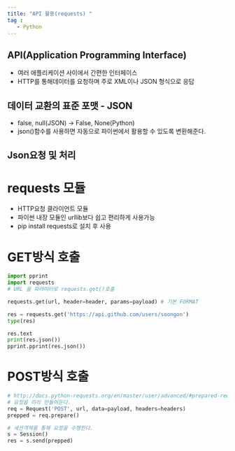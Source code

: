 ```yaml
---
title: "API 활용(requests) "
tag : 
   - Python 
---
```


## API(Application Programming Interface)
* 여러 애플리케이션 사이에서 간편한 인터페이스
* HTTP를 통해데이터를 요청하며 주로 XML이나 JSON 형식으로 응답

## 데이터 교환의 표준 포맷 - JSON
* false, null(JSON) -> False, None(Python)
* json()함수를 사용하면 자동으로 파이썬에서 활용할 수 있도록 변환해준다.


## Json요청 및 처리

# requests 모듈
 * HTTP요청 클라이언트 모듈
 * 파이썬 내장 모듈인 urllib보다 쉽고 편리하게 사용가능
 * pip install requests로 설치 후 사용
 
# GET방식 호출
```python
import pprint
import requests
# URL 을 파라미터로 requests.get()호출

requests.get(url, header=header, params=payload) # 기본 FORMAT

res = requests.get('https://api.github.com/users/soongon')
type(res)

res.text
print(res.json())
pprint.pprint(res.json())
```

# POST방식 호출
```python
# http://docs.python-requests.org/en/master/user/advanced/#prepared-requests
# 요청을 미리 만들어둔다.
req = Request('POST', url, data=payload, headers=headers)
prepped = req.prepare()

# 세션객체를 통해 요청을 수행한다.
s = Session()
res = s.send(prepped)
```
